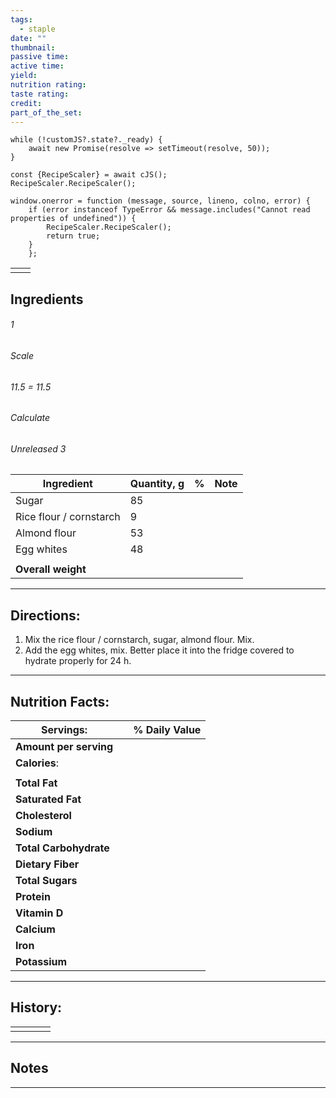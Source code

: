 ```yaml
---
tags:
  - staple
date: ""
thumbnail: 
passive time: 
active time: 
yield: 
nutrition rating: 
taste rating: 
credit: 
part_of_the_set:
---
```

```dataviewjs
while (!customJS?.state?._ready) { 
	await new Promise(resolve => setTimeout(resolve, 50)); 
} 

const {RecipeScaler} = await cJS();
RecipeScaler.RecipeScaler();

window.onerror = function (message, source, lineno, colno, error) {
	if (error instanceof TypeError && message.includes("Cannot read properties of undefined")) {
		RecipeScaler.RecipeScaler();
		return true;
	}
    };
```

|     |     |
| --- | --- |
|     |     |


## Ingredients

###### 1
###### Scale
###### 11.5 = 11.5
###### Calculate
###### Unreleased 3

| Ingredient              | Quantity, g | %   | Note |
| ----------------------- | ----------- | --- | ---- |
| Sugar                   | 85          |     |      |
| Rice flour / cornstarch | 9           |     |      |
| Almond flour            | 53          |     |      |
| Egg whites              | 48          |     |      |
|                         |             |     |      |
| **Overall weight**      |             |     |      |




---
## Directions:

1. Mix the rice flour / cornstarch, sugar, almond flour. Mix.
2. Add the egg whites, mix. Better place it into the fridge covered to hydrate properly for 24 h.


---
## Nutrition Facts:

| **Servings:**          |       | % Daily Value |
| ---------------------- | ----- | ------------- |
| **Amount per serving** |       |               |
| **Calories**:          |       |               |
|                        |       |               |
| **Total Fat**          |       |               |
| **Saturated Fat**      |       |               |
| **Cholesterol**        |       |               |
| **Sodium**             |       |               |
| **Total Carbohydrate** |       |               |
| **Dietary Fiber**      |       |               |
| **Total Sugars**       |       |               |
| **Protein**            |       |               |
| **Vitamin D**          |       |               |
| **Calcium**            |       |               |
| **Iron**               |       |               |
| **Potassium**          |       |               |

---
## History:

|     |                   |                   |                   |
| --- | ----------------- | ----------------- | ----------------- |
|     |                   |                   |                   |


---
## Notes


>

---



